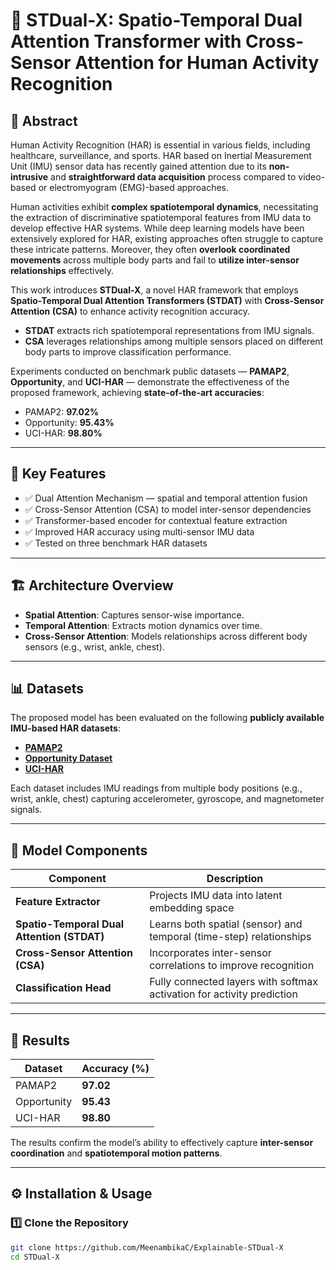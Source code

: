 # 🧠 STDual-X: Spatio-Temporal Dual Attention Transformer with Cross-Sensor Attention for Human Activity Recognition

## 📄 Abstract
Human Activity Recognition (HAR) is essential in various fields, including healthcare, surveillance, and sports. HAR based on Inertial Measurement Unit (IMU) sensor data has recently gained attention due to its **non-intrusive** and **straightforward data acquisition** process compared to video-based or electromyogram (EMG)-based approaches.  

Human activities exhibit **complex spatiotemporal dynamics**, necessitating the extraction of discriminative spatiotemporal features from IMU data to develop effective HAR systems. While deep learning models have been extensively explored for HAR, existing approaches often struggle to capture these intricate patterns. Moreover, they often **overlook coordinated movements** across multiple body parts and fail to **utilize inter-sensor relationships** effectively.

This work introduces **STDual-X**, a novel HAR framework that employs **Spatio-Temporal Dual Attention Transformers (STDAT)** with **Cross-Sensor Attention (CSA)** to enhance activity recognition accuracy.  
- **STDAT** extracts rich spatiotemporal representations from IMU signals.  
- **CSA** leverages relationships among multiple sensors placed on different body parts to improve classification performance.  

Experiments conducted on benchmark public datasets — **PAMAP2**, **Opportunity**, and **UCI-HAR** — demonstrate the effectiveness of the proposed framework, achieving **state-of-the-art accuracies**:
- PAMAP2: **97.02%**
- Opportunity: **95.43%**
- UCI-HAR: **98.80%**

---

## 🧩 Key Features
- ✅ Dual Attention Mechanism — spatial and temporal attention fusion  
- ✅ Cross-Sensor Attention (CSA) to model inter-sensor dependencies  
- ✅ Transformer-based encoder for contextual feature extraction  
- ✅ Improved HAR accuracy using multi-sensor IMU data  
- ✅ Tested on three benchmark HAR datasets  

---

## 🏗️ Architecture Overview


- **Spatial Attention**: Captures sensor-wise importance.  
- **Temporal Attention**: Extracts motion dynamics over time.  
- **Cross-Sensor Attention**: Models relationships across different body sensors (e.g., wrist, ankle, chest).  

---

## 📊 Datasets
The proposed model has been evaluated on the following **publicly available IMU-based HAR datasets**:
- **[PAMAP2](https://archive.ics.uci.edu/ml/datasets/pamap2+physical+activity+monitoring)**  
- **[Opportunity Dataset](https://archive.ics.uci.edu/ml/datasets/Opportunity+Activity+Recognition)**  
- **[UCI-HAR](https://archive.ics.uci.edu/ml/datasets/human+activity+recognition+using+smartphones)**  

Each dataset includes IMU readings from multiple body positions (e.g., wrist, ankle, chest) capturing accelerometer, gyroscope, and magnetometer signals.

---

## 🧠 Model Components
| Component | Description |
|------------|-------------|
| **Feature Extractor** | Projects IMU data into latent embedding space |
| **Spatio-Temporal Dual Attention (STDAT)** | Learns both spatial (sensor) and temporal (time-step) relationships |
| **Cross-Sensor Attention (CSA)** | Incorporates inter-sensor correlations to improve recognition |
| **Classification Head** | Fully connected layers with softmax activation for activity prediction |

---

## 🚀 Results
| Dataset | Accuracy (%) |
|----------|---------------|
| PAMAP2 | **97.02** |
| Opportunity | **95.43** |
| UCI-HAR | **98.80** |

The results confirm the model’s ability to effectively capture **inter-sensor coordination** and **spatiotemporal motion patterns**.

---

## ⚙️ Installation & Usage

### 1️⃣ Clone the Repository
```bash
git clone https://github.com/MeenambikaC/Explainable-STDual-X
cd STDual-X
